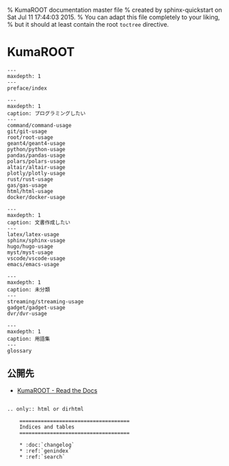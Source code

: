% KumaROOT documentation master file
% created by sphinx-quickstart on Sat Jul 11 17:44:03 2015.
% You can adapt this file completely to your liking,
% but it should at least contain the root `toctree` directive.

# KumaROOT

```{toctree}
---
maxdepth: 1
---
preface/index
```

```{toctree}
---
maxdepth: 1
caption: プログラミングしたい
---
command/command-usage
git/git-usage
root/root-usage
geant4/geant4-usage
python/python-usage
pandas/pandas-usage
polars/polars-usage
altair/altair-usage
plotly/plotly-usage
rust/rust-usage
gas/gas-usage
html/html-usage
docker/docker-usage
```

```{toctree}
---
maxdepth: 1
caption: 文書作成したい
---
latex/latex-usage
sphinx/sphinx-usage
hugo/hugo-usage
myst/myst-usage
vscode/vscode-usage
emacs/emacs-usage
```

```{toctree}
---
maxdepth: 1
caption: 未分類
---
streaming/streaming-usage
gadget/gadget-usage
dvr/dvr-usage
```

```{toctree}
---
maxdepth: 1
caption: 用語集
---
glossary
```

## 公開先

- [KumaROOT - Read the Docs](https://kumaroot.readthedocs.io/)

```{eval-rst}

.. only:: html or dirhtml

    ====================================
    Indices and tables
    ====================================

    * :doc:`changelog`
    * :ref:`genindex`
    * :ref:`search`
```

